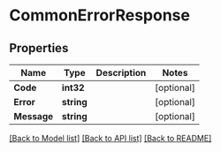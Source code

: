 # CommonErrorResponse

## Properties
Name | Type | Description | Notes
------------ | ------------- | ------------- | -------------
**Code** | **int32** |  | [optional] 
**Error** | **string** |  | [optional] 
**Message** | **string** |  | [optional] 

[[Back to Model list]](../README.md#documentation-for-models) [[Back to API list]](../README.md#documentation-for-api-endpoints) [[Back to README]](../README.md)


